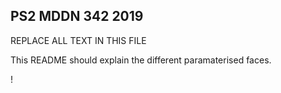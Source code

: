 ## PS2 MDDN 342 2019

REPLACE ALL TEXT IN THIS FILE

This README should explain the different paramaterised faces.

!
